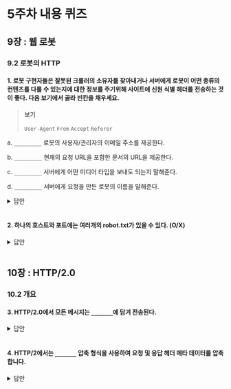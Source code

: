 # 5주차 내용 퀴즈

## 9장 : 웹 로봇

### 9.2 로봇의 HTTP

#### 1. 로봇 구현자들은 잘못된 크롤러의 소유자를 찾아내거나 서버에게 로봇이 어떤 종류의 컨텐츠를 다룰 수 있는지에 대한 정보를 주기위해 사이트에 신원 식별 헤더를 전송하는 것이 좋다. 다음 보기에서 골라 빈칸을 채우세요.

> **보기**
>
> `User-Agent` `From` `Accept` `Referer`

a. `_________` 로봇의 사용자/관리자의 이메일 주소를 제공한다.

b. `_________` 현재의 요청 URL을 포함한 문서의 URL을 제공한다.

c. `_________` 서버에게 어떤 미디어 타입을 보내도 되는지 말해준다.

d. `_________` 서버에게 요청을 만든 로봇의 이름을 말해준다.

<details>
<summary>답안</summary>
<div markdown="1">

(a): From

(b): Referer

(c): Accept

(d): User-Agent

</div>
</details>

<br>

#### 2. 하나의 호스트와 포트에는 여러개의 robot.txt가 있을 수 있다. (O/X)

<details>
<summary>답안</summary>
<div markdown="1">

X
한 호스트의 포트당 한개의 robot.txt가 있다.

</div>
</details>

 <br>

## 10장 : HTTP/2.0

### 10.2 개요

#### 3. HTTP/2.0에서 모든 메시지는 `_______`에 담겨 전송된다.

<details>
<summary>답안</summary>
<div markdown="1">

프레임

</div>
</details>

 <br>

#### 4. HTTP/2에서는 `_______` 압축 형식을 사용하여 요청 및 응답 헤더 메타 데이터를 압축합니다.

 <details>
<summary>답안</summary>
<div markdown="1">

HPACK

</div>
</details>

 <br>
